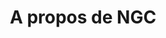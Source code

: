 ---
title: "A propos de NGC"
description: "Association & Equipe"
draft: false
bg_image: "images/featue-bg.jpg"
---